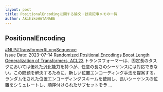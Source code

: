 ```yaml
---
layout: post
title: PositionalEncodingに関する論文・技術記事メモの一覧
author: AkihikoWATANABE
---
```

## PositionalEncoding
<div class="visible-content">
<a class="button" href="articles/NLP.html">#NLP</a><a class="button" href="articles/Transformer.html">#Transformer</a><a class="button" href="articles/LongSequence.html">#LongSequence</a><br><span class="issue_date">Issue Date: 2023-07-14</span>
<a href="https://github.com/AkihikoWatanabe/paper_notes/issues/820">Randomized Positional Encodings Boost Length Generalization of Transformers, ACL23</a>
<span class="snippet">トランスフォーマーは、固定長のタスクにおいては優れた汎化能力を持つが、任意の長さのシーケンスには対応できない。この問題を解決するために、新しい位置エンコーディング手法を提案する。ランダム化された位置エンコーディングスキームを使用し、長いシーケンスの位置をシミュレートし、順序付けられたサブセットをラ ...</span>
</div>
